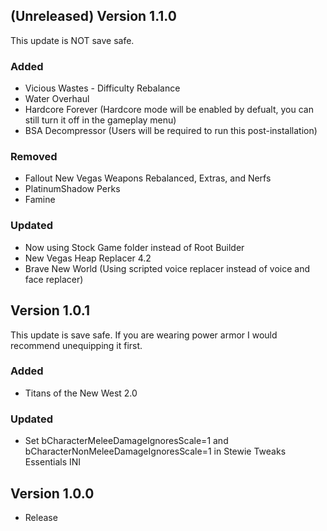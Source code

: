 ## (Unreleased) Version 1.1.0
This update is NOT save safe.
### Added
- Vicious Wastes - Difficulty Rebalance
- Water Overhaul
- Hardcore Forever (Hardcore mode will be enabled by defualt, you can still turn it off in the gameplay menu)
- BSA Decompressor (Users will be required to run this post-installation)
### Removed
- Fallout New Vegas Weapons Rebalanced, Extras, and Nerfs
- PlatinumShadow Perks
- Famine
### Updated
- Now using Stock Game folder instead of Root Builder
- New Vegas Heap Replacer 4.2
- Brave New World (Using scripted voice replacer instead of voice and face replacer)

## Version 1.0.1
This update is save safe. If you are wearing power armor I would recommend unequipping it first.
### Added
- Titans of the New West 2.0
### Updated
- Set bCharacterMeleeDamageIgnoresScale=1 and bCharacterNonMeleeDamageIgnoresScale=1 in Stewie Tweaks Essentials INI

## Version 1.0.0
- Release
